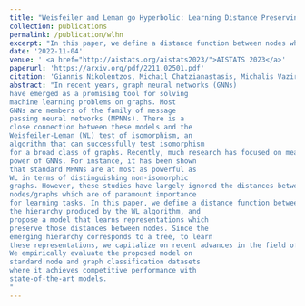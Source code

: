 ```yaml
---
title: "Weisfeiler and Leman go Hyperbolic: Learning Distance Preserving Node Representations"
collection: publications
permalink: /publication/wlhn
excerpt: "In this paper, we define a distance function between nodes which is based on the hierarchy produced by the WL algorithm, and propose a model that learns representations which preserve those distances between nodes. Since the emerging hierarchy corresponds to a tree, to learn these representations, we capitalize on recent advances in the field of hyperbolic neural networks."
date: '2022-11-04'
venue: ' <a href="http://aistats.org/aistats2023/">AISTATS 2023</a>'
paperurl: 'https://arxiv.org/pdf/2211.02501.pdf'
citation: 'Giannis Nikolentzos, Michail Chatzianastasis, Michalis Vazirgiannis'
abstract: "In recent years, graph neural networks (GNNs)
have emerged as a promising tool for solving
machine learning problems on graphs. Most
GNNs are members of the family of message
passing neural networks (MPNNs). There is a
close connection between these models and the
Weisfeiler-Leman (WL) test of isomorphism, an
algorithm that can successfully test isomorphism
for a broad class of graphs. Recently, much research has focused on measuring the expressive
power of GNNs. For instance, it has been shown
that standard MPNNs are at most as powerful as
WL in terms of distinguishing non-isomorphic
graphs. However, these studies have largely ignored the distances between the representations of
nodes/graphs which are of paramount importance
for learning tasks. In this paper, we define a distance function between nodes which is based on
the hierarchy produced by the WL algorithm, and
propose a model that learns representations which
preserve those distances between nodes. Since the
emerging hierarchy corresponds to a tree, to learn
these representations, we capitalize on recent advances in the field of hyperbolic neural networks.
We empirically evaluate the proposed model on
standard node and graph classification datasets
where it achieves competitive performance with
state-of-the-art models.
"
---
```


